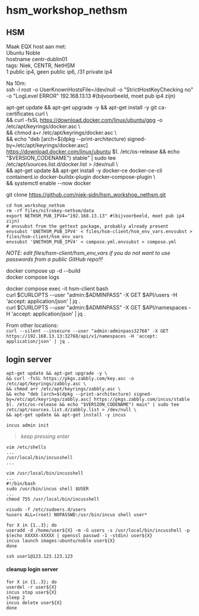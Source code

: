 # hsm_workshop_nethsm

## HSM
Maak EQX host aan met:  
  Ubuntu Noble  
  hostname centr-dublin01  
  tags: Niek, CENTR, NetHSM  
  1 public ip4, geen public ip6, /31 private ip4  

Na 10m:  
ssh -l root -o UserKnownHostsFile=/dev/null -o "StrictHostKeyChecking no" -o "LogLevel ERROR" 192.168.13.13  #(bijvoorbeeld, moet pub ip4 zijn)

apt-get update && apt-get upgrade -y && apt-get install -y git ca-certificates curl \  
&& curl -fsSL https://download.docker.com/linux/ubuntu/gpg -o /etc/apt/keyrings/docker.asc \  
&& chmod a+r /etc/apt/keyrings/docker.asc \  
&& echo "deb [arch=$(dpkg --print-architecture) signed-by=/etc/apt/keyrings/docker.asc] https://download.docker.com/linux/ubuntu $(. /etc/os-release && echo "$VERSION_CODENAME") stable" | sudo tee /etc/apt/sources.list.d/docker.list > /dev/null \  
&& apt-get update && apt-get install -y docker-ce docker-ce-cli containerd.io docker-buildx-plugin docker-compose-plugin \  
&& systemctl enable --now docker

git clone https://github.com/niek-sidn/hsm_workshop_nethsm.git

`cd hsm_workshop_nethsm`  
`rm -rf files/nitrokey-nethsm/data`  
`export NETHSM_PUB_IPV4="192.168.13.13" #(bijvoorbeeld, moet pub ip4 zijn)`  
`# envsubst from the gettext package, probably already present`  
`envsubst '$NETHSM_PUB_IPV4' < files/hsm-client/hsm_env_vars.envsubst > files/hsm-client/hsm_env_vars`  
`envsubst '$NETHSM_PUB_IPV4' < compose.yml.envsubst > compose.yml`  

*NOTE: edit files/hsm-client/hsm_env_vars if you do not want to use passwords from a public GitHub repo!!!*  

docker compose up -d --build  
docker compose logs

docker compose exec -it hsm-client bash  
curl $CURLOPTS --user "admin:$ADMINPASS" -X GET $API/users -H 'accept: application/json' | jq .  
curl $CURLOPTS --user "admin:$ADMINPASS" -X GET $API/namespaces -H 'accept: application/json' | jq .  

From other locations:  
`curl --silent --insecure --user "admin:adminpass32768" -X GET https://192.168.13.13:32768/api/v1/namespaces -H 'accept: application/json' | jq .`

## login server

`apt-get update && apt-get upgrade -y \`  
`&& curl -fsSL https://pkgs.zabbly.com/key.asc -o /etc/apt/keyrings/zabbly.asc \`  
`&& chmod a+r /etc/apt/keyrings/zabbly.asc \`  
`&& echo "deb [arch=$(dpkg --print-architecture) signed-by=/etc/apt/keyrings/zabbly.asc] https://pkgs.zabbly.com/incus/stable $(. /etc/os-release && echo "$VERSION_CODENAME") main" | sudo tee /etc/apt/sources.list.d/zabbly.list > /dev/null \`  
`&& apt-get update && apt-get install -y incus`

`incus admin init`  
> *keep pressing enter*

`vim /etc/shells`  
`...`  
`/usr/local/bin/incusshell`  
`...`

`vim /usr/local/bin/incusshell`  
`...`  
`#!/bin/bash`  
`sudo /usr/bin/incus shell $USER`  
`...`  
`chmod 755 /usr/local/bin/incusshell`

`visudo -f /etc/sudoers.d/users`  
`%users ALL=(root) NOPASSWD:/usr/bin/incus shell user*`

`for X in {1..3}; do`  
`useradd -d /home/user${X} -m -G users -s /usr/local/bin/incusshell -p $(echo XXXXX-XXXXX | openssl passwd -1 -stdin) user${X}`  
`incus launch images:ubuntu/noble user${X}`  
`done`

`ssh user1@123.123.123.123`

#### cleanup login server
`for X in {1..3}; do`  
`userdel -r user${X}`  
`incus stop user${X}`  
`sleep 2`  
`incus delete user${X}`  
`done`


